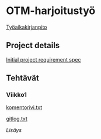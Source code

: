 # OTM-harjoitustyö

[Työaikakirjanpito](https://github.com/TheSamsai/otm-harjoitustyo/blob/master/ty%C3%B6aikakirjanpito.md)

## Project details

[Initial project requirement spec](https://github.com/TheSamsai/otm-harjoitustyo/blob/master/documentation/RequirementSpec.md)

## Tehtävät
### Viikko1
[komentorivi.txt](https://github.com/TheSamsai/otm-harjoitustyo/blob/master/laskarit/komentorivi.txt)

[gitlog.txt](https://github.com/TheSamsai/otm-harjoitustyo/blob/master/laskarit/gitlog.txt)

*Lisäys*
